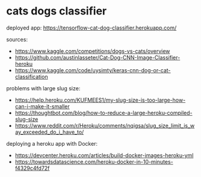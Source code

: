 # cats dogs classifier

deployed app: https://tensorflow-cat-dog-classifier.herokuapp.com/

sources:
- https://www.kaggle.com/competitions/dogs-vs-cats/overview
- https://github.com/austinlasseter/Cat-Dog-CNN-Image-Classifier-heroku
- https://www.kaggle.com/code/uysimty/keras-cnn-dog-or-cat-classification

problems with large slug size:
- https://help.heroku.com/KUFMEES1/my-slug-size-is-too-large-how-can-i-make-it-smaller
- https://thoughtbot.com/blog/how-to-reduce-a-large-heroku-compiled-slug-size
- https://www.reddit.com/r/Heroku/comments/nqigsa/slug_size_limit_is_way_exceeded_do_i_have_to/

deploying a heroku app with Docker:
- https://devcenter.heroku.com/articles/build-docker-images-heroku-yml
- https://towardsdatascience.com/heroku-docker-in-10-minutes-f4329c4fd72f
